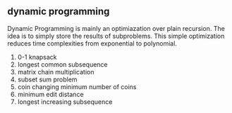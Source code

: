 ## dynamic programming
Dynamic Programming is mainly an optimiazation over plain recursion. The idea is to simply store the results of subproblems. This simple optimization reduces time complexities from exponential to polynomial.

1. 0-1 knapsack
2. longest common subsequence
3. matrix chain multiplication
4. subset sum problem
5. coin changing minimum number of coins
6. minimum edit distance
7. longest increasing subsequence